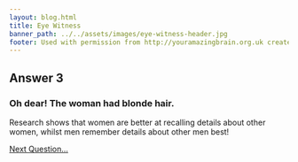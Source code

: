 ```yaml
---
layout: blog.html
title: Eye Witness
banner_path: ../../assets/images/eye-witness-header.jpg
footer: Used with permission from http://youramazingbrain.org.uk created by At-Bristol Science centre
---
```


## Answer 3

### Oh dear! The woman had blonde hair.

Research shows that women are better at recalling details about other women, whilst men remember details about other men best!

[Next Question...](page10.html)

